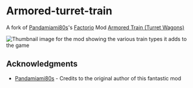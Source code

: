 # Armored-turret-train


A fork of [Pandamiami80s](https://mods.factorio.com/user/pandamiami80s)'s [Factorio](https://factorio.com/) Mod [Armored Train (Turret Wagons)](https://mods.factorio.com/mod/Armored-train)

![Thumbnail image for the mod showing the various train types it adds to the game](thumbnail.png)

## Acknowledgments

* [Pandamiami80s](https://mods.factorio.com/user/pandamiami80s) - Credits to the original author of this fantastic mod

